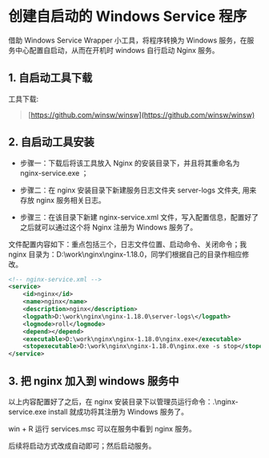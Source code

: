 # 创建自启动的 Windows Service 程序

借助 Windows Service Wrapper 小工具，将程序转换为 Windows 服务，在服务中心配置自启动，从而在开机时 windows 自行启动 Nginx 服务。

## 1. 自启动工具下载

工具下载:

> [https://github.com/winsw/winsw](https://github.com/winsw/winsw)

## 2. 自启动工具安装

- 步骤一：下载后将该工具放入 Nginx 的安装目录下，并且将其重命名为 nginx-service.exe ；

- 步骤二：在 nginx 安装目录下新建服务日志文件夹 server-logs 文件夹, 用来存放 nginx 服务相关日志。

- 步骤三：在该目录下新建 nginx-service.xml 文件，写入配置信息，配置好了之后就可以通过这个将 Nginx 注册为 Windows 服务了。

文件配置内容如下：重点包括三个，日志文件位置、启动命令、关闭命令；我 nginx 目录为：D:\work\nginx\nginx-1.18.0，同学们根据自己的目录作相应修改。

```xml
<!-- nginx-service.xml -->
<service>
    <id>nginx</id>
    <name>nginx</name>
    <description>nginx</description>
    <logpath>D:\work\nginx\nginx-1.18.0\server-logs\</logpath>
    <logmode>roll</logmode>
    <depend></depend>
    <executable>D:\work\nginx\nginx-1.18.0\nginx.exe</executable>
    <stopexecutable>D:\work\nginx\nginx-1.18.0\nginx.exe -s stop</stopexecutable>
</service>
```

## 3. 把 nginx 加入到 windows 服务中

以上内容配置好了之后，在 nginx 安装目录下以管理员运行命令：.\nginx-service.exe install 就成功将其注册为 Windows 服务了。

win + R 运行 services.msc 可以在服务中看到 nginx 服务。

后续将启动方式改成自动即可；然后启动服务。
